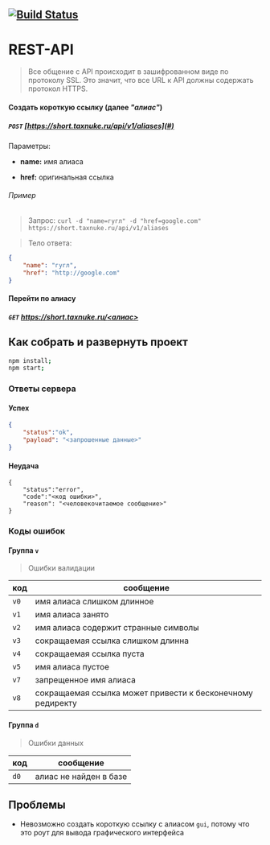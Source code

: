 [![Build Status](https://travis-ci.org/taxnuke/url-shortener.svg?branch=master)](https://travis-ci.org/taxnuke/url-shortener)
---

# REST-API

> Все общение с API происходит в зашифрованном виде по протоколу SSL. Это значит, что все URL к API должны содержать протокол HTTPS.

#### Создать короткую ссылку (далее _"алиас"_)

##### `POST` [https://short.taxnuke.ru/api/v1/aliases](#)

Параметры:

* **name:** имя алиаса

* **href:** оригинальная ссылка

###### Пример
> Запрос:
`curl -d "name=гугл" -d "href=google.com" https://short.taxnuke.ru/api/v1/aliases`

> Тело ответа:
```json
{
    "name": "гугл",
    "href": "http://google.com"
}
```

#### Перейти по алиасу

##### `GET` [https://short.taxnuke.ru/<алиас>](#)

## Как собрать и развернуть проект
```sh
npm install;
npm start;
```

<!-- ## TODO -->
<!-- - [ ] Любой пользователь без регистрации может сжимать ссылки -->
<!-- - [ ] Зарегистрированный пользователь может видеть аналитику ссылок (переходы, устройства, местоположения) -->
<!-- - [ ] Пользователь видит свои последние сокращенные ссылки, даже без регистрации (основываясь на cookie) -->
<!-- - [ ] Пользователь может изменить адрес, на который перенаправляет короткая ссылка после её создания -->
<!-- - [ ] В GUI при заходе с непустым буфером обмена, происходит автоматическая вставка содержимого для сжатия -->

### Ответы сервера
#### Успех
```json
{
    "status":"ok",
    "payload": "<запрошенные данные>"
}
```

#### Неудача
```
{
    "status":"error",
    "code":"<код ошибки>",
    "reason": "<человекочитаемое сообщение>"
}
```

### Коды ошибок

#### Группа `v`
> Ошибки валидации

|  код |                           сообщение                        |
|------|------------------------------------------------------------|
| `v0` | имя алиаса слишком длинное                                 |
| `v1` | имя алиаса занято                                          |
| `v2` | имя алиаса содержит странные символы                       |
| `v3` | сокращаемая ссылка слишком длинна                          |
| `v4` | сокращаемая ссылка пуста                                   |
| `v5` | имя алиаса пустое                                          |
| `v7` | запрещенное имя алиаса                                     |
| `v8` | сокращаемая ссылка может привести к бесконечному редиректу |

#### Группа `d`
> Ошибки данных

|  код |                           сообщение                         |
|------|-------------------------------------------------------------|
| `d0` | алиас не найден в базе                                      |

## Проблемы

* Невозможно создать короткую ссылку с алиасом `gui`, потому что это роут для вывода графического интерфейса
